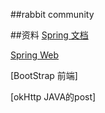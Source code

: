 ##rabbit community

##资料
[Spring 文档](https://springio/guides)

[Spring Web](https://spring.io/guides)

[BootStrap 前端]

[okHttp JAVA的post]